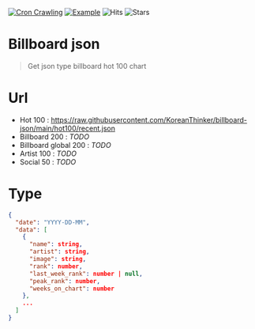 [![Cron Crawling](https://github.com/koreanthinker/billboard-json/actions/workflows/cron-crawling.yml/badge.svg)](https://github.com/koreanthinker/billboard-json/actions/workflows/cron-crawling.yml)
[![Example](https://img.shields.io/badge/example-here!-blue)](https://github.com/krtk-dev/billboard-player)
![Hits](https://hits.seeyoufarm.com/api/count/incr/badge.svg?url=https%3A%2F%2Fgithub.com%2Fkoreanthinker%2Fbillboard-json&count_bg=%2379C83D&title_bg=%23555555&icon=&icon_color=%23E7E7E7&title=hits&edge_flat=false)
![Stars](https://img.shields.io/github/stars/krtk-dev/billboard-player?style=social)

# Billboard json
> Get json type billboard hot 100 chart

# Url
- Hot 100 : https://raw.githubusercontent.com/KoreanThinker/billboard-json/main/hot100/recent.json
- Billboard 200 : *TODO*
- Billboard global 200 : *TODO*
- Artist 100 : *TODO*
- Social 50 : *TODO*

# Type
```json
{
  "date": "YYYY-DD-MM",
  "data": [
    {
      "name": string,
      "artist": string,
      "image": string,
      "rank": number,
      "last_week_rank": number | null,
      "peak_rank": number,
      "weeks_on_chart": number
    },
    ...
  ]
}
```